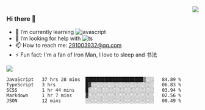 <img align='right' src='https://github-readme-stats.vercel.app/api?username=niaogege&show_icons=true&theme=radical'/>

### Hi there 👋

- 🌱 I’m currently learning ![javascript](https://img.shields.io/badge/javacript-learn-orange)
- 🤔 I’m looking for help with ![ts](https://img.shields.io/badge/ts-learn-yellow)
- 📫 How to reach me: 291003932@qq.com
- ⚡ Fun fact:  I'm a fan of Iron Man, I love to sleep and 书法

![](https://github-readme-stats.vercel.app/api/top-langs/?username=niaogege&layout=compact)

<!--START_SECTION:waka-->
```text
JavaScript   37 hrs 28 mins  █████████████████████▒░░░   84.89 % 
TypeScript   3 hrs           █▓░░░░░░░░░░░░░░░░░░░░░░░   06.83 % 
SCSS         1 hr 44 mins    █░░░░░░░░░░░░░░░░░░░░░░░░   03.94 % 
Markdown     1 hr 7 mins     ▓░░░░░░░░░░░░░░░░░░░░░░░░   02.56 % 
JSON         12 mins         ░░░░░░░░░░░░░░░░░░░░░░░░░   00.49 % 
```
<!--END_SECTION:waka-->
